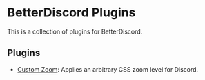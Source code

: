 # BetterDiscord Plugins

This is a collection of plugins for BetterDiscord.

## Plugins

- [Custom Zoom](https://github.com/Thunderz2016/BDPlugins/tree/main/CustomZoom): Applies an arbitrary CSS zoom level for Discord.